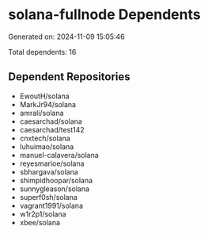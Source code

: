 # solana-fullnode Dependents

Generated on: 2024-11-09 15:05:46

Total dependents: 16

## Dependent Repositories

- EwoutH/solana
- MarkJr94/solana
- amrali/solana
- caesarchad/solana
- caesarchad/test142
- cnxtech/solana
- luhuimao/solana
- manuel-calavera/solana
- reyesmarioe/solana
- sbhargava/solana
- shimpidhoopar/solana
- sunnygleason/solana
- superf0sh/solana
- vagrant1991/solana
- w1r2p1/solana
- xbee/solana
